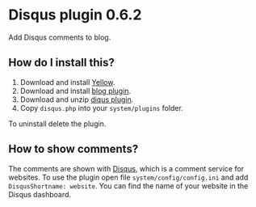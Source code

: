Disqus plugin 0.6.2
===================
Add Disqus comments to blog.

How do I install this?
----------------------
1. Download and install [Yellow](https://github.com/datenstrom/yellow/).
2. Download and install [blog plugin](https://github.com/datenstrom/yellow-plugins/tree/master/blog).
3. Download and unzip [diqus plugin](https://github.com/datenstrom/yellow-plugins/raw/master/zip/disqus.zip).
4. Copy `disqus.php` into your `system/plugins` folder.

To uninstall delete the plugin.

How to show comments?
---------------------
The comments are shown with [Disqus](http://disqus.com), which is a comment service for websites. To use the plugin open file `system/config/config.ini` and add `DisqusShortname: website`. You can find the name of your website in the Disqus dashboard.